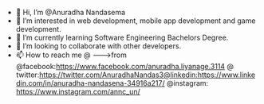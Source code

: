 - 👋 Hi, I’m @Anuradha Nandasema
- 👀 I’m interested in web development, mobile app development and game development.
- 🌱 I’m currently learning Software Engineering Bachelors Degree.
- 💞️ I’m looking to collaborate with other developers.
- 📫 How to reach me @ --->from @facebook:https://www.facebook.com/anuradha.liyanage.3114 @ twitter:https://twitter.com/AnuradhaNandas3@linkedin:https://www.linkedin.com/in/anuradha-nandasena-34916a217/ @instagram: https://www.instagram.com/annc_un/

<!---
Bubbly98/Bubbly98 is a ✨ special ✨ repository because its `README.md` (this file) appears on your GitHub profile.
You can click the Preview link to take a look at your changes.
--->
